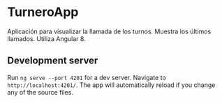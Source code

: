 # TurneroApp

Aplicación para visualizar la llamada de los turnos. Muestra los últimos llamados. Utiliza Angular 8.

## Development server

Run `ng serve --port 4201` for a dev server. Navigate to `http://localhost:4201/`. The app will automatically reload if you change any of the source files.
